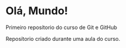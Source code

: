 # Olá, Mundo!
  Primeiro reposítorio do curso de Git e GitHub

  Reposítorio criado durante uma aula do curso.  

